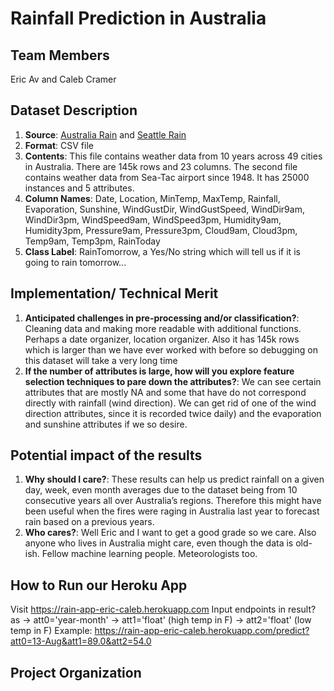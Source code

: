 # Rainfall Prediction in Australia

## Team Members
Eric Av and Caleb Cramer

## Dataset Description

1. **Source**:  [Australia Rain](https://www.kaggle.com/jsphyg/weather-dataset-rattle-package) and [Seattle Rain](https://www.kaggle.com/rtatman/did-it-rain-in-seattle-19482017/metadata)
1. **Format**: CSV file
1. **Contents**: This file contains weather data from 10 years across 49 cities in Australia. There are 145k rows and 23 columns. The second file contains weather data from Sea-Tac airport since 1948. It has 25000 instances and 5 attributes.
1. **Column Names**: Date, Location, MinTemp, MaxTemp, Rainfall, Evaporation, Sunshine, WindGustDir, WindGustSpeed, WindDir9am, WindDir3pm, WindSpeed9am, WindSpeed3pm, Humidity9am, Humidity3pm, Pressure9am, Pressure3pm, Cloud9am, Cloud3pm, Temp9am, Temp3pm, RainToday 
1. **Class Label**: RainTomorrow, a Yes/No string which will tell us if it is going to rain tomorrow...

## Implementation/ Technical Merit
1. **Anticipated challenges in pre-processing and/or classification?**: Cleaning data and making more readable with additional functions. Perhaps a date organizer, location organizer. Also it has 145k rows which is larger than we have ever worked with before so debugging on this dataset will take a very long time
1. **If the number of attributes is large, how will you explore feature selection techniques to pare down the attributes?**: We can see certain attributes that are mostly NA and some that have do not correspond directly with rainfall (wind direction). We can get rid of one of the wind direction attributes, since it is recorded twice daily) and the evaporation and sunshine attributes if we so desire.

## Potential impact of the results
1. **Why should I care?**: These results can help us predict rainfall on a given day, week, even month averages due to the dataset being from 10 consecutive years all over Australia’s regions. Therefore this might have been useful when the fires were raging in Australia last year to forecast rain based on a previous years.
1. **Who cares?**: Well Eric and I want to get a good grade so we care. Also anyone who lives in Australia might care, even though the data is old-ish. Fellow machine learning people. Meteorologists too.

## How to Run our Heroku App
Visit https://rain-app-eric-caleb.herokuapp.com
Input endpoints in result? as -> att0='year-month' -> att1='float' (high temp in F) -> att2='float' (low temp in F)
Example: https://rain-app-eric-caleb.herokuapp.com/predict?att0=13-Aug&att1=89.0&att2=54.0

## Project Organization



